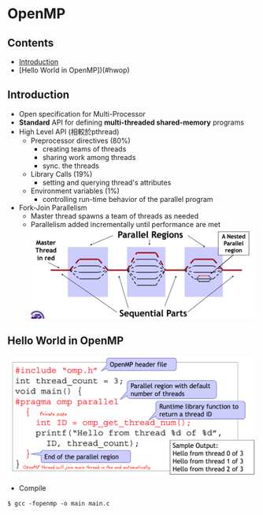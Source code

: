 # OpenMP

## Contents
* [Introduction](#intro)
* [Hello World in OpenMP])(#hwop)


## Introduction <a name="intro"></a>
* Open specification for Multi-Processor
* __Standard__ API for defining __multi-threaded shared-memory__ programs
* High Level API (相較於pthread)
    - Preprocessor directives (80%)
        - creating teams of threads
        - sharing work among threads
        - sync. the threads
    - Library Calls (19%)
        - setting and querying thread's attributes
    - Environment variables (1%)
        - controlling run-time behavior of the parallel program
* Fork-Join Parallelism
    - Master thread spawns a team of threads as needed
    - Parallelism added incrementally until performance are met
    ![](model.png)

## Hello World in OpenMP <a name="hwop"></a>
![](hwop.png)
* Compile
``` Shell
$ gcc -fopenmp -o main main.c
```